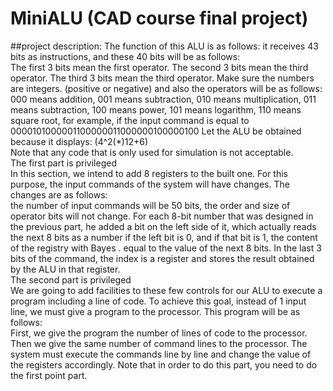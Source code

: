 # MiniALU (CAD course final project)
##project description:
The function of this ALU is as follows: it receives 43 bits as instructions, and these 40 bits will be as follows:
</br>
The first 3 bits mean the first operator. The second 3 bits mean the third operator. The third 3 bits mean the third operator. Make sure the numbers are integers. (positive or negative) and also the operators will be as follows: 
</br>
000 means addition, 001 means subtraction, 010 means multiplication, 011 means subtraction, 100 means power, 101 means logarithm, 110 means square root, for example, if the input command is equal to 0000101000001100000011000000100000100 Let the ALU be obtained because it displays: (4^2(*)12+6) 
</br>
Note that any code that is only used for simulation is not acceptable.
</br>
The first part is privileged
</br>
In this section, we intend to add 8 registers to the built one. For this purpose, the input commands of the system will have changes. The changes are as follows: 
</br>
the number of input commands will be 50 bits, the order and size of operator bits will not change.
For each 8-bit number that was designed in the previous part, he added a bit on the left side of it, which actually reads the next 8 bits as a number if the left bit is 0, and if that bit is 1, the content of the registry with Bayes . equal to the value of the next 8 bits. In the last 3 bits of the command, the index is a register and stores the result obtained by the ALU in that register.
</br>
The second part is privileged
</br>
We are going to add facilities to these few controls for our ALU to execute a program including a line of code. To achieve this goal, instead of 1 input line, we must give a program to the processor. This program will be as follows:
</br>
First, we give the program the number of lines of code to the processor. Then we give the same number of command lines to the processor. The system must execute the commands line by line and change the value of the registers accordingly. Note that in order to do this part, you need to do the first point part.
